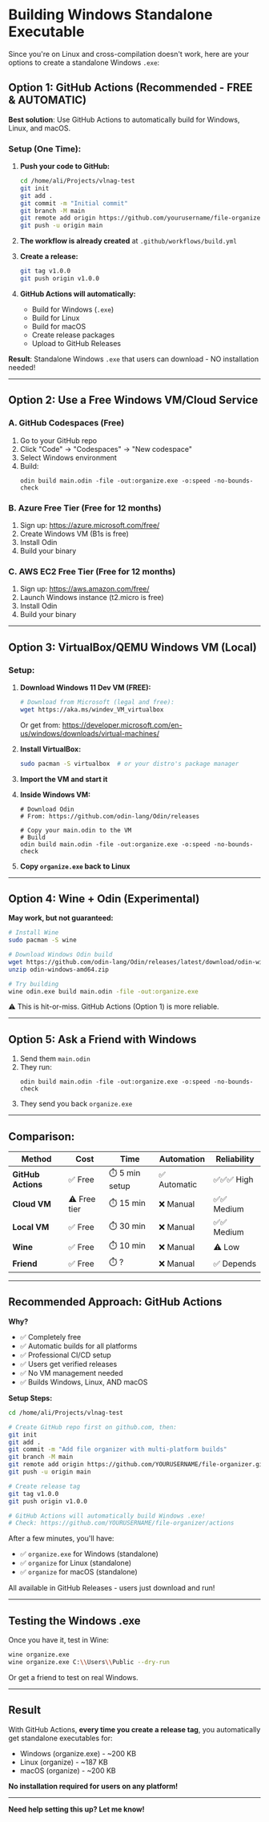 # Building Windows Standalone Executable

Since you're on Linux and cross-compilation doesn't work, here are your options to create a standalone Windows `.exe`:

## Option 1: GitHub Actions (Recommended - FREE & AUTOMATIC)

**Best solution**: Use GitHub Actions to automatically build for Windows, Linux, and macOS.

### Setup (One Time):

1. **Push your code to GitHub:**
   ```bash
   cd /home/ali/Projects/vlnag-test
   git init
   git add .
   git commit -m "Initial commit"
   git branch -M main
   git remote add origin https://github.com/yourusername/file-organizer.git
   git push -u origin main
   ```

2. **The workflow is already created** at `.github/workflows/build.yml`

3. **Create a release:**
   ```bash
   git tag v1.0.0
   git push origin v1.0.0
   ```

4. **GitHub Actions will automatically:**
   - Build for Windows (`.exe`)
   - Build for Linux
   - Build for macOS
   - Create release packages
   - Upload to GitHub Releases

**Result**: Standalone Windows `.exe` that users can download - NO installation needed!

---

## Option 2: Use a Free Windows VM/Cloud Service

### A. GitHub Codespaces (Free)
1. Go to your GitHub repo
2. Click "Code" → "Codespaces" → "New codespace"
3. Select Windows environment
4. Build:
   ```batch
   odin build main.odin -file -out:organize.exe -o:speed -no-bounds-check
   ```

### B. Azure Free Tier (Free for 12 months)
1. Sign up: https://azure.microsoft.com/free/
2. Create Windows VM (B1s is free)
3. Install Odin
4. Build your binary

### C. AWS EC2 Free Tier (Free for 12 months)
1. Sign up: https://aws.amazon.com/free/
2. Launch Windows instance (t2.micro is free)
3. Install Odin
4. Build your binary

---

## Option 3: VirtualBox/QEMU Windows VM (Local)

### Setup:

1. **Download Windows 11 Dev VM (FREE):**
   ```bash
   # Download from Microsoft (legal and free):
   wget https://aka.ms/windev_VM_virtualbox
   ```
   Or get from: https://developer.microsoft.com/en-us/windows/downloads/virtual-machines/

2. **Install VirtualBox:**
   ```bash
   sudo pacman -S virtualbox  # or your distro's package manager
   ```

3. **Import the VM and start it**

4. **Inside Windows VM:**
   ```batch
   # Download Odin
   # From: https://github.com/odin-lang/Odin/releases
   
   # Copy your main.odin to the VM
   # Build
   odin build main.odin -file -out:organize.exe -o:speed -no-bounds-check
   ```

5. **Copy `organize.exe` back to Linux**

---

## Option 4: Wine + Odin (Experimental)

**May work, but not guaranteed:**

```bash
# Install Wine
sudo pacman -S wine

# Download Windows Odin build
wget https://github.com/odin-lang/Odin/releases/latest/download/odin-windows-amd64.zip
unzip odin-windows-amd64.zip

# Try building
wine odin.exe build main.odin -file -out:organize.exe
```

⚠️ This is hit-or-miss. GitHub Actions (Option 1) is more reliable.

---

## Option 5: Ask a Friend with Windows

1. Send them `main.odin`
2. They run:
   ```batch
   odin build main.odin -file -out:organize.exe -o:speed -no-bounds-check
   ```
3. They send you back `organize.exe`

---

## Comparison:

| Method | Cost | Time | Automation | Reliability |
|--------|------|------|------------|-------------|
| **GitHub Actions** | ✅ Free | ⏱️ 5 min setup | ✅ Automatic | ✅✅✅ High |
| **Cloud VM** | ⚠️ Free tier | ⏱️ 15 min | ❌ Manual | ✅✅ Medium |
| **Local VM** | ✅ Free | ⏱️ 30 min | ❌ Manual | ✅✅ Medium |
| **Wine** | ✅ Free | ⏱️ 10 min | ❌ Manual | ⚠️ Low |
| **Friend** | ✅ Free | ⏱️ ? | ❌ Manual | ✅ Depends |

---

## Recommended Approach: GitHub Actions

**Why?**
- ✅ Completely free
- ✅ Automatic builds for all platforms
- ✅ Professional CI/CD setup
- ✅ Users get verified releases
- ✅ No VM management needed
- ✅ Builds Windows, Linux, AND macOS

**Setup Steps:**

```bash
cd /home/ali/Projects/vlnag-test

# Create GitHub repo first on github.com, then:
git init
git add .
git commit -m "Add file organizer with multi-platform builds"
git branch -M main
git remote add origin https://github.com/YOURUSERNAME/file-organizer.git
git push -u origin main

# Create release tag
git tag v1.0.0
git push origin v1.0.0

# GitHub Actions will automatically build Windows .exe!
# Check: https://github.com/YOURUSERNAME/file-organizer/actions
```

After a few minutes, you'll have:
- ✅ `organize.exe` for Windows (standalone)
- ✅ `organize` for Linux (standalone)
- ✅ `organize` for macOS (standalone)

All available in GitHub Releases - users just download and run!

---

## Testing the Windows .exe

Once you have it, test in Wine:

```bash
wine organize.exe
wine organize.exe C:\\Users\\Public --dry-run
```

Or get a friend to test on real Windows.

---

## Result

With GitHub Actions, **every time you create a release tag**, you automatically get standalone executables for:
- Windows (organize.exe) - ~200 KB
- Linux (organize) - ~187 KB  
- macOS (organize) - ~200 KB

**No installation required for users on any platform!**

---

**Need help setting this up? Let me know!**

